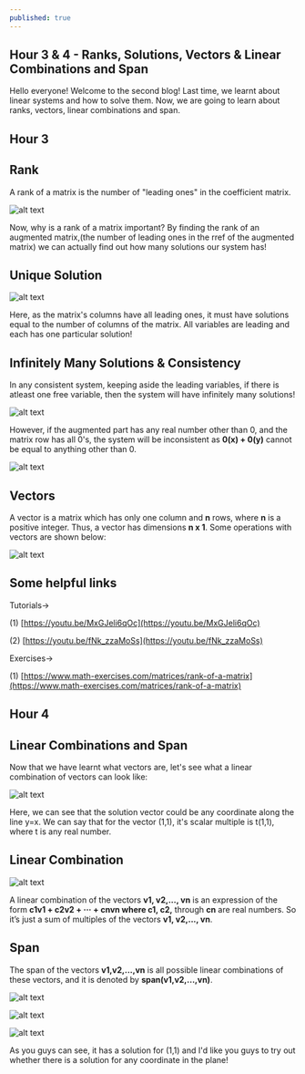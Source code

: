 ```yaml
---
published: true
---
```

## Hour 3 & 4 - Ranks, Solutions, Vectors & Linear Combinations and Span

Hello everyone! Welcome to the second blog! Last time, we learnt about linear systems and how to solve them. Now, we are going to learn about ranks, vectors, linear combinations and span.

## Hour 3
## Rank
 A rank of a matrix is the number of "leading ones" in the coefficient matrix.
 
![alt text](https://github.com/nilu-24/nilu-24.github.io/blob/master/_posts/HOUR3-2.jpg?raw=true) 

Now, why is a rank of a matrix important? By finding the rank of an augmented matrix,(the number of leading ones in the rref of the augmented matrix) we can actually find out how many solutions our system has!
## Unique Solution

![alt text](https://github.com/nilu-24/nilu-24.github.io/blob/master/_posts/HOUR3-3.jpg?raw=true) 

Here, as the matrix's columns have all leading ones, it must have solutions equal to the number of columns of the matrix. All variables are leading and each has one particular solution!

## Infinitely Many Solutions & Consistency

In any consistent system, keeping aside the leading variables, if there is atleast one free variable, then the system will have infinitely many solutions!



![alt text](https://github.com/nilu-24/nilu-24.github.io/blob/master/_posts/HOUR3-5.jpg?raw=true) 

However, if the augmented part has any real number other than 0, and the matrix row has all 0's, the system will be inconsistent as **0(x) + 0(y)** cannot be equal to anything other than 0.

![alt text](https://github.com/nilu-24/nilu-24.github.io/blob/master/_posts/HOUR3-4.jpg?raw=true) 

## Vectors
 A vector is a matrix which has only one column and **n** rows, where **n** is a positive integer. Thus, a vector has dimensions **n x 1**. Some operations with vectors are shown below:
  

![alt text](https://github.com/nilu-24/nilu-24.github.io/blob/master/_posts/HOUR3-6.jpg?raw=true)

## Some helpful links

Tutorials->

(1) [https://youtu.be/MxGJeli6qOc](https://youtu.be/MxGJeli6qOc)

(2) [https://youtu.be/fNk_zzaMoSs](https://youtu.be/fNk_zzaMoSs)

Exercises->

(1) [https://www.math-exercises.com/matrices/rank-of-a-matrix](https://www.math-exercises.com/matrices/rank-of-a-matrix)

## Hour 4

## Linear Combinations and Span

Now that we have learnt what vectors are, let's see what a linear combination of vectors can look like: 

![alt text](https://github.com/nilu-24/nilu-24.github.io/blob/master/_posts/hr4.001.jpg?raw=true)


Here, we can see that the solution vector could be any coordinate along the line y=x. We can say that for the vector (1,1), it's scalar multiple is t(1,1), where t is any real number.

## Linear Combination

![alt text](https://github.com/nilu-24/nilu-24.github.io/blob/master/_posts/hr4.002.jpg?raw=true)

A linear combination of the vectors **v1, v2,..., vn** is an expression of the form **c1v1 + c2v2 + ··· +
cnvn where c1, c2,** through **cn** are real numbers. So it’s just a sum of multiples of the vectors
**v1, v2,..., vn**.

## Span

The span of the vectors **v1,v2,...,vn** is all possible linear combinations of these vectors, and it is denoted by **span(v1,v2,...,vn)**.

![alt text](https://github.com/nilu-24/nilu-24.github.io/blob/master/_posts/hr4.003.jpg?raw=true)

![alt text](https://github.com/nilu-24/nilu-24.github.io/blob/master/_posts/hr4.004.jpg?raw=true)

![alt text](https://github.com/nilu-24/nilu-24.github.io/blob/master/_posts/hr4-5.png?raw=true)

As you guys can see, it has a solution for (1,1) and I'd like you guys to try out whether there is a solution for any coordinate in the plane!



